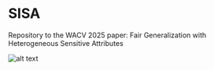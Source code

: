 # SISA
Repository to the WACV 2025 paper: Fair Generalization with Heterogeneous Sensitive Attributes

![alt text](https://github.com/ragjapk/SISA/blob/main/poster2.jpeg?raw=true)
